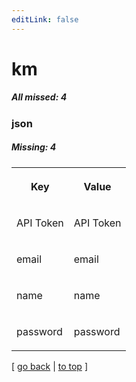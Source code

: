 ```yaml
---
editLink: false
---
```


# km

##### All missed: 4


### json

##### Missing: 4

<table width="100%">
<tr><th width="50%">

Key

</th><th width="50%">

Value

</th></tr>
<tr><td width="50%">

API Token

</td><td width="50%">

API Token

</td></tr>
<tr><td width="50%">

email

</td><td width="50%">

email

</td></tr>
<tr><td width="50%">

name

</td><td width="50%">

name

</td></tr>
<tr><td width="50%">

password

</td><td width="50%">

password

</td></tr>
</table>

[ [go back](../status.md) | [to top](#) ]

